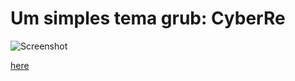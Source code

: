 # Um simples tema grub: CyberRe


![Screenshot](https://cdn.pling.com/img/d/3/0/b/7c64c1e9d60dfe75dff3b04209682e29e9cdd361f35f61647e1359bb3f8577ed2b94.png)




[here](https://www.gnome-look.org/p/1420727)
